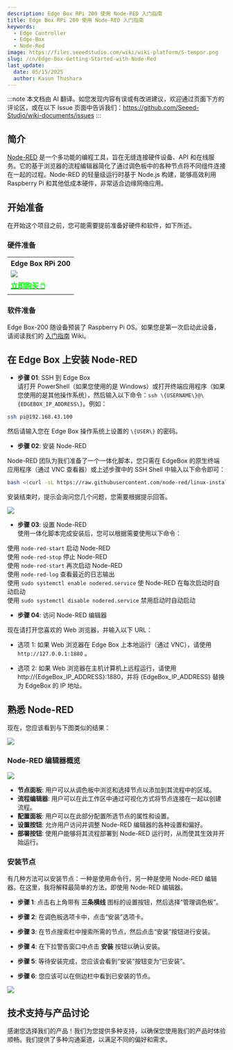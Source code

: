 ```yaml
---
description: Edge Box RPi 200 使用 Node-RED 入门指南
title: Edge Box RPi 200 使用 Node-RED 入门指南
keywords:
  - Edge Controller
  - Edge-Box
  - Node-Red
image: https://files.seeedstudio.com/wiki/wiki-platform/S-tempor.png
slug: /cn/Edge-Box-Getting-Started-with-Node-Red
last_update:
  date: 05/15/2025
  author: Kasun Thushara
---
```

:::note
本文档由 AI 翻译。如您发现内容有误或有改进建议，欢迎通过页面下方的评论区，或在以下 Issue 页面中告诉我们：https://github.com/Seeed-Studio/wiki-documents/issues
:::

## 简介

[Node-RED](https://nodered.org/) 是一个多功能的编程工具，旨在无缝连接硬件设备、API 和在线服务。它的基于浏览器的流程编辑器简化了通过调色板中的各种节点将不同组件连接在一起的过程。Node-RED 的轻量级运行时基于 Node.js 构建，能够高效利用 Raspberry Pi 和其他低成本硬件，非常适合边缘网络应用。

## 开始准备

在开始这个项目之前，您可能需要提前准备好硬件和软件，如下所述。

### 硬件准备

<div class="table-center">
	<table class="table-nobg">
    <tr class="table-trnobg">
      <th class="table-trnobg">Edge Box RPi 200</th>
		</tr>
    <tr class="table-trnobg"></tr>
		<tr class="table-trnobg">
			<td class="table-trnobg"><div style={{textAlign:'center'}}><img src="https://media-cdn.seeedstudio.com/media/catalog/product/cache/bb49d3ec4ee05b6f018e93f896b8a25d/1/-/1-102991599_edgebox-rpi-200-first.jpg" style={{width:300, height:'auto'}}/></div></td>
		</tr>
    <tr class="table-trnobg"></tr>
		<tr class="table-trnobg">
			<td class="table-trnobg"><div class="get_one_now_container" style={{textAlign: 'center'}}><a class="get_one_now_item" href="https://www.seeedstudio.com/EdgeBox-RPi-200-CM4104016-p-5486.html">
              <strong><span><font color={'FFFFFF'} size={"4"}> 立即购买 🖱️</font></span></strong>
          </a></div></td>
        </tr>
    </table>
    </div>

### 软件准备

Edge Box-200 随设备预装了 Raspberry Pi OS。如果您是第一次启动此设备，请阅读我们的 [入门指南](https://wiki.seeedstudio.com/Edge_Box_introduction/) Wiki。

## 在 Edge Box 上安装 Node-RED

- **步骤 01**: SSH 到 Edge Box  
请打开 PowerShell（如果您使用的是 Windows）或打开终端应用程序（如果您使用的是其他操作系统），然后输入以下命令：`ssh \{USERNAME\}@\{EDGEBOX_IP_ADDRESS\}`。例如：

```sh
ssh pi@192.168.43.100
```

然后请输入您在 Edge Box 操作系统上设置的 `\{USER\}` 的密码。

- **步骤 02**: 安装 Node-RED  

Node-RED 团队为我们准备了一个一体化脚本，您只需在 EdgeBox 的原生终端应用程序（通过 VNC 查看器）或上述步骤中的 SSH Shell 中输入以下命令即可：

```sh
bash <(curl -sL https://raw.githubusercontent.com/node-red/linux-installers/master/deb/update-nodejs-and-nodered)
```

安装结束时，提示会询问您几个问题，您需要根据提示回答。

<div style={{textAlign:'center'}}><img src="https://files.seeedstudio.com/wiki/Edge_Box/nodered/nodered.PNG" style={{width:600, height:'auto'}}/></div>

- **步骤 03**: 设置 Node-RED  
使用一体化脚本完成安装后，您可以根据需要使用以下命令：

使用 `node-red-start`                   启动 Node-RED<br />
使用 `node-red-stop`                    停止 Node-RED<br />
使用 `node-red-start`                   再次启动 Node-RED<br />
使用 `node-red-log`                     查看最近的日志输出<br />
使用 `sudo systemctl enable nodered.service` 使 Node-RED 在每次启动时自动启动<br />
使用 `sudo systemctl disable nodered.service` 禁用启动时自动启动<br />

- **步骤 04**: 访问 Node-RED 编辑器  

现在请打开您喜欢的 Web 浏览器，并输入以下 URL：

* 选项 1: 如果 Web 浏览器在 Edge Box 上本地运行（通过 VNC），请使用 `http://127.0.0.1:1880` 。

* 选项 2: 如果 Web 浏览器在主机计算机上远程运行，请使用 http://\{EdgeBox_IP_ADDRESS\}:1880，并将 \{EdgeBox_IP_ADDRESS\} 替换为 EdgeBox 的 IP 地址。

## 熟悉 Node-RED

现在，您应该看到与下图类似的结果：

<div style={{textAlign:'center'}}><img src="https://files.seeedstudio.com/wiki/Edge_Box/nodered/noderedinterface.PNG" style={{width:600, height:'auto'}}/></div>

### Node-RED 编辑器概览

<div style={{textAlign:'center'}}><img src="https://files.seeedstudio.com/wiki/Edge_Box/nodered/node-editor.png" style={{width:600, height:'auto'}}/></div>

* **节点面板**: 用户可以从调色板中浏览和选择节点以添加到其流程中的区域。
* **流程编辑器**: 用户可以在此工作区中通过可视化方式将节点连接在一起以创建流程。
* **配置面板**: 用户可以在此部分配置所选节点的属性和设置。
* **设置按钮**: 允许用户访问并调整 Node-RED 编辑器的各种设置和偏好。
* **部署按钮**: 使用户能够将其流程部署到 Node-RED 运行时，从而使其生效并开始运行。

### 安装节点

有几种方法可以安装节点：一种是使用命令行，另一种是使用 Node-RED 编辑器。在这里，我将解释最简单的方法，即使用 Node-RED 编辑器。

- **步骤 1**: 点击右上角带有 **三条横线** 图标的设置按钮，然后选择“管理调色板”。

- **步骤 2**: 在调色板选项卡中，点击“安装”选项卡。

- **步骤 3**: 在节点搜索栏中搜索所需的节点，然后点击“安装”按钮进行安装。

- **步骤 4**: 在下拉警告窗口中点击 **安装** 按钮以确认安装。

- **步骤 5**: 等待安装完成，您应该会看到“安装”按钮变为“已安装”。

- **步骤 6**: 您应该可以在侧边栏中看到已安装的节点。

<div style={{textAlign:'center'}}><img src="https://files.seeedstudio.com/wiki/Edge_Box/nodered/nodered-edgebox1.gif" style={{width:800, height:'auto'}}/></div>

## 技术支持与产品讨论

感谢您选择我们的产品！我们为您提供多种支持，以确保您使用我们的产品时体验顺畅。我们提供了多种沟通渠道，以满足不同的偏好和需求。

<div class="button_tech_support_container">
<a href="https://forum.seeedstudio.com/" class="button_forum"></a> 
<a href="https://www.seeedstudio.com/contacts" class="button_email"></a>
</div>

<div class="button_tech_support_container">
<a href="https://discord.gg/eWkprNDMU7" class="button_discord"></a> 
<a href="https://github.com/Seeed-Studio/wiki-documents/discussions/69" class="button_discussion"></a>
</div>